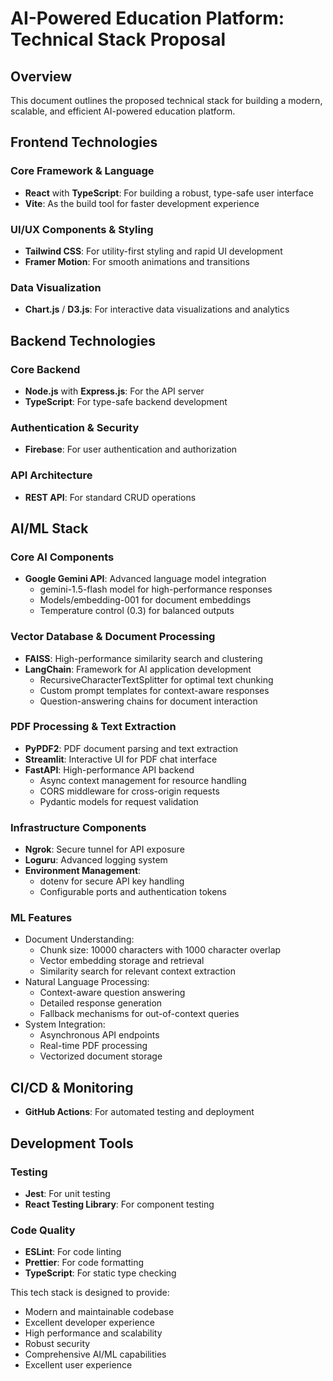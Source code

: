 # AI-Powered Education Platform: Technical Stack Proposal

## Overview
This document outlines the proposed technical stack for building a modern, scalable, and efficient AI-powered education platform.

## Frontend Technologies

### Core Framework & Language
- **React** with **TypeScript**: For building a robust, type-safe user interface
- **Vite**: As the build tool for faster development experience

### UI/UX Components & Styling
- **Tailwind CSS**: For utility-first styling and rapid UI development
- **Framer Motion**: For smooth animations and transitions

### Data Visualization
- **Chart.js** / **D3.js**: For interactive data visualizations and analytics

## Backend Technologies

### Core Backend
- **Node.js** with **Express.js**: For the API server
- **TypeScript**: For type-safe backend development

### Authentication & Security
- **Firebase**: For user authentication and authorization

### API Architecture
- **REST API**: For standard CRUD operations

## AI/ML Stack

### Core AI Components
- **Google Gemini API**: Advanced language model integration
  - gemini-1.5-flash model for high-performance responses
  - Models/embedding-001 for document embeddings
  - Temperature control (0.3) for balanced outputs

### Vector Database & Document Processing
- **FAISS**: High-performance similarity search and clustering
- **LangChain**: Framework for AI application development
  - RecursiveCharacterTextSplitter for optimal text chunking
  - Custom prompt templates for context-aware responses
  - Question-answering chains for document interaction

### PDF Processing & Text Extraction
- **PyPDF2**: PDF document parsing and text extraction
- **Streamlit**: Interactive UI for PDF chat interface
- **FastAPI**: High-performance API backend
  - Async context management for resource handling
  - CORS middleware for cross-origin requests
  - Pydantic models for request validation

### Infrastructure Components
- **Ngrok**: Secure tunnel for API exposure
- **Loguru**: Advanced logging system
- **Environment Management**: 
  - dotenv for secure API key handling
  - Configurable ports and authentication tokens

### ML Features
- Document Understanding:
  - Chunk size: 10000 characters with 1000 character overlap
  - Vector embedding storage and retrieval
  - Similarity search for relevant context extraction
- Natural Language Processing:
  - Context-aware question answering
  - Detailed response generation
  - Fallback mechanisms for out-of-context queries
- System Integration:
  - Asynchronous API endpoints
  - Real-time PDF processing
  - Vectorized document storage

## CI/CD & Monitoring
- **GitHub Actions**: For automated testing and deployment

## Development Tools
### Testing
- **Jest**: For unit testing
- **React Testing Library**: For component testing

### Code Quality
- **ESLint**: For code linting
- **Prettier**: For code formatting
- **TypeScript**: For static type checking

This tech stack is designed to provide:
- Modern and maintainable codebase
- Excellent developer experience
- High performance and scalability
- Robust security
- Comprehensive AI/ML capabilities
- Excellent user experience

